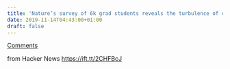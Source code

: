 ```yaml
---
title: 'Nature’s survey of 6k grad students reveals the turbulence of doctoral research'
date: 2019-11-14T04:43:00+01:00
draft: false
---
```


[Comments](https://news.ycombinator.com/item?id=21525198)  
  
from Hacker News https://ift.tt/2CHFBcJ